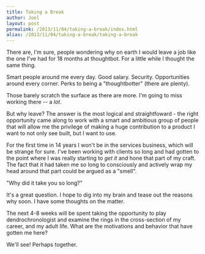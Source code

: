 ```yaml
---
title: Taking a Break
author: Joel
layout: post
permalink: /2013/11/04/taking-a-break/index.html
alias: /2013/11/04/taking-a-break/taking-a-break
---
```


There are, I'm sure, people wondering why on earth I would leave a job like
the one I've had for 18 months at thoughtbot. For a little while I thought the
same thing.

Smart people around me every day.
Good salary.
Security.
Opportunities around every corner.
Perks to being a "thoughtbotter" (there are plenty).

Those barely scratch the surface as there are more. I'm going to miss working
there -- a *lot*.

But why leave? The answer is the most logical and straightfoward - the right
opportunity came along to work with a smart and ambitious group of people
that will allow me the privilege of making a huge contribution to a product I
want to not only see built, but I want to use.

For the first time in 14 years I won't be in the services business, which will
be strange for sure. I've been working with clients so long and had gotten to
the point where I was really starting to *get it* and hone that part of my
craft. The fact that it had taken me so long to consciously and actively wrap
my head around that part could be argued as a "smell".

"Why did it take you so long?"

It's a great question. I hope to dig into my brain and tease out the reasons
why soon. I have some thoughts on the matter.

The next 4-8 weeks will be spent taking the opportunity to play
dendrochronologist and examine the rings in the cross-section of my career, and
my adult life. What are the motivations and behavior that have gotten me here?

We'll see! Perhaps together.
